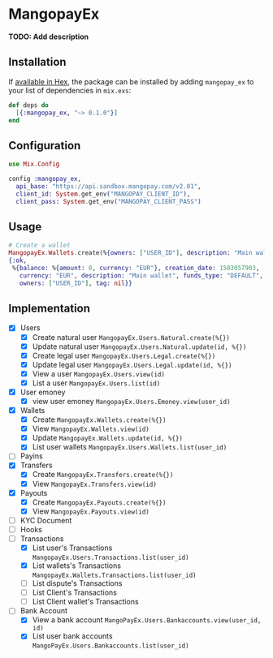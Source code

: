 # MangopayEx

**TODO: Add description**

## Installation

If [available in Hex](https://hex.pm/docs/publish), the package can be installed
by adding `mangopay_ex` to your list of dependencies in `mix.exs`:

```elixir
def deps do
  [{:mangopay_ex, "~> 0.1.0"}]
end
```

## Configuration

```elixir
use Mix.Config

config :mangopay_ex,
  api_base: "https://api.sandbox.mangopay.com/v2.01",
  client_id: System.get_env("MANGOPAY_CLIENT_ID"),
  client_pass: System.get_env("MANGOPAY_CLIENT_PASS")
```

## Usage

```elixir
# Create a wallet
MangopayEx.Wallets.create(%{owners: ["USER_ID"], description: "Main wallet", currency: "EUR"})
{:ok,
 %{balance: %{amount: 0, currency: "EUR"}, creation_date: 1503057903,
   currency: "EUR", description: "Main wallet", funds_type: "DEFAULT", id: "WALLET_ID",
   owners: ["USER_ID"], tag: nil}}
```

## Implementation

- [x] Users
  - [x] Create natural user  `MangopayEx.Users.Natural.create(%{})`
  - [x] Update natural user  `MangopayEx.Users.Natural.update(id, %{})`
  - [x] Create legal user  `MangopayEx.Users.Legal.create(%{})`
  - [x] Update legal user  `MangopayEx.Users.Legal.update(id, %{})`
  - [x] View a user `MangopayEx.Users.view(id)`
  - [x] List a user `MangopayEx.Users.list(id)`
- [x] User emoney
  - [x] view user emoney `MangopayEx.Users.Emoney.view(user_id)`
- [x] Wallets
  - [x] Create  `MangopayEx.Wallets.create(%{})`
  - [x] View    `MangopayEx.Wallets.view(id)`
  - [x] Update  `MangopayEx.Wallets.update(id, %{})`
  - [x] List user wallets `MangopayEx.Users.Wallets.list(user_id)`
- [ ] Payins
- [x] Transfers
  - [x] Create `MangopayEx.Transfers.create(%{})`
  - [x] View `MangopayEx.Transfers.view(id)`
- [x] Payouts
  - [x] Create `MangopayEx.Payouts.create(%{})`
  - [x] View `MangopayEx.Payouts.view(id)`
- [ ] KYC Document
- [ ] Hooks
- [ ] Transactions
  - [x] List user's Transactions `MangopayEx.Users.Transactions.list(user_id)`
  - [x] List wallets's Transactions `MangopayEx.Wallets.Transactions.list(user_id)`
  - [ ] List dispute's Transactions
  - [ ] List Client's Transactions
  - [ ] List Client wallet's Transactions
- [ ] Bank Account
  - [x] View a bank account `MangoPayEx.Users.Bankaccounts.view(user_id, id)`
  - [x] List user bank accounts `MangoPayEx.Users.Bankaccounts.list(user_id)`
